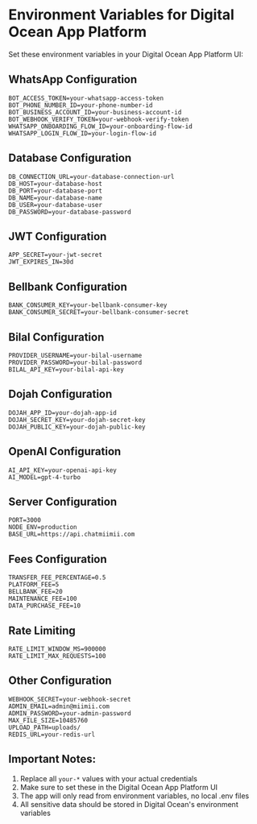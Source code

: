 # Environment Variables for Digital Ocean App Platform

Set these environment variables in your Digital Ocean App Platform UI:

## WhatsApp Configuration
```
BOT_ACCESS_TOKEN=your-whatsapp-access-token
BOT_PHONE_NUMBER_ID=your-phone-number-id
BOT_BUSINESS_ACCOUNT_ID=your-business-account-id
BOT_WEBHOOK_VERIFY_TOKEN=your-webhook-verify-token
WHATSAPP_ONBOARDING_FLOW_ID=your-onboarding-flow-id
WHATSAPP_LOGIN_FLOW_ID=your-login-flow-id
```

## Database Configuration
```
DB_CONNECTION_URL=your-database-connection-url
DB_HOST=your-database-host
DB_PORT=your-database-port
DB_NAME=your-database-name
DB_USER=your-database-user
DB_PASSWORD=your-database-password
```

## JWT Configuration
```
APP_SECRET=your-jwt-secret
JWT_EXPIRES_IN=30d
```

## Bellbank Configuration
```
BANK_CONSUMER_KEY=your-bellbank-consumer-key
BANK_CONSUMER_SECRET=your-bellbank-consumer-secret
```

## Bilal Configuration
```
PROVIDER_USERNAME=your-bilal-username
PROVIDER_PASSWORD=your-bilal-password
BILAL_API_KEY=your-bilal-api-key
```

## Dojah Configuration
```
DOJAH_APP_ID=your-dojah-app-id
DOJAH_SECRET_KEY=your-dojah-secret-key
DOJAH_PUBLIC_KEY=your-dojah-public-key
```

## OpenAI Configuration
```
AI_API_KEY=your-openai-api-key
AI_MODEL=gpt-4-turbo
```

## Server Configuration
```
PORT=3000
NODE_ENV=production
BASE_URL=https://api.chatmiimii.com
```

## Fees Configuration
```
TRANSFER_FEE_PERCENTAGE=0.5
PLATFORM_FEE=5
BELLBANK_FEE=20
MAINTENANCE_FEE=100
DATA_PURCHASE_FEE=10
```

## Rate Limiting
```
RATE_LIMIT_WINDOW_MS=900000
RATE_LIMIT_MAX_REQUESTS=100
```

## Other Configuration
```
WEBHOOK_SECRET=your-webhook-secret
ADMIN_EMAIL=admin@miimii.com
ADMIN_PASSWORD=your-admin-password
MAX_FILE_SIZE=10485760
UPLOAD_PATH=uploads/
REDIS_URL=your-redis-url
```

## Important Notes:
1. Replace all `your-*` values with your actual credentials
2. Make sure to set these in the Digital Ocean App Platform UI
3. The app will only read from environment variables, no local .env files
4. All sensitive data should be stored in Digital Ocean's environment variables

